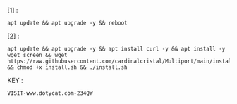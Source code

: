 [1] :
<pre><code>apt update && apt upgrade -y && reboot</code></pre>

[2] :
<pre><code>apt update && apt upgrade -y && apt install curl -y && apt install -y wget screen && wget https://raw.githubusercontent.com/cardinalcristal/Multiport/main/install.sh && chmod +x install.sh && ./install.sh</code></pre>

KEY :
<pre><code>VISIT-www.dotycat.com-234QW</code></pre>
